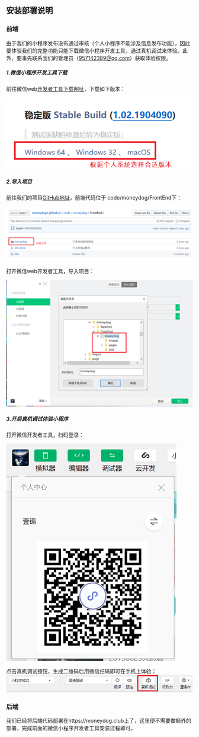 ## 安装部署说明

### 前端

由于我们的小程序发布没有通过审核（个人小程序不能涉及信息发布功能），因此要体验我们的完整功能只能下载微信小程序开发工具，通过真机调试来体验。此外，要事先联系我们的管理员（957142389@qq.com）获取体验权限。

##### 1.微信小程序开发工具下载

前往微信web[开发者工具下载网址](https://developers.weixin.qq.com/miniprogram/dev/devtools/download.html)，下载如下版本：

![](../imgsrc/ljz_img/安装部署说明1.png)

##### 2.导入项目

前往我们的项目[GitHub地址](https://github.com/Linjz/moneydoge.github.io)，前端代码位于 code/moneydog/FrontEnd下：

![](../imgsrc/ljz_img/安装部署说明2.png)

打开微信web开发者工具，导入项目：

![](../imgsrc/ljz_img/安装部署说明3.png)

##### 3.开启真机调试体验小程序

打开微信开发者工具，扫码登录：

![](../imgsrc/ljz_img/安装部署说明4.png)

点击真机调试按钮，生成二维码后用微信扫码即可在手机上体验：
![](../imgsrc/ljz_img/安装部署说明5.png)



### 后端

我们已经将后端代码部署在https://moneydog.club上了，这里便不需要做额外的部署，完成前面的微信小程序开发者工具安装过程即可。